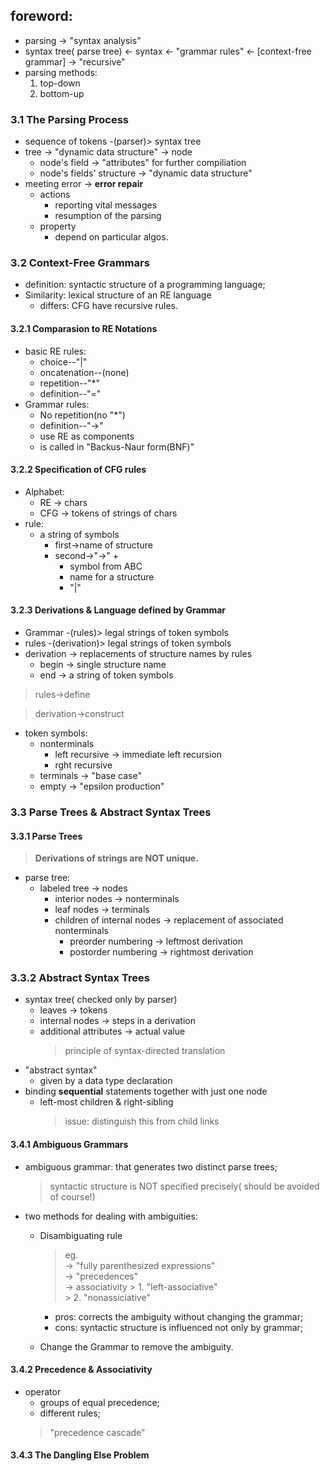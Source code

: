 ## foreword:
- parsing -> "syntax analysis"
- syntax tree( parse tree) <- syntax  <- "grammar rules" <- [context-free grammar] -> "recursive"
- parsing methods:
    1. top-down
    2. bottom-up
### 3.1 The Parsing Process
- sequence of tokens -(parser)> syntax tree
- tree -> "dynamic data structure" -> node
    - node's field -> "attributes" for further compiliation
    - node's fields' structure -> "dynamic data structure"
- meeting error -> **error repair**
    - actions
        - reporting vital messages
        - resumption of the parsing
    - property
        - depend on particular algos.
### 3.2 Context-Free Grammars
- definition: syntactic structure of a programming language;
- Similarity: lexical structure of an RE language
    - differs: CFG have recursive rules.
#### 3.2.1 Comparasion to RE Notations
- basic RE rules:
    - choice--"|"
    - oncatenation--(none)
    - repetition--"*"
    - definition--"="
- Grammar rules:
    - No repetition(no "*")
    - definition--"->"
    - use RE as components
    - is called in "Backus-Naur form(BNF)"
#### 3.2.2 Specification of CFG rules
- Alphabet:
    - RE -> chars
    - CFG -> tokens of strings of chars
- rule:
    - a string of symbols
        - first->name of structure
        - second->"->" +
            - symbol from ABC
            - name for a structure
            - "|"
#### 3.2.3 Derivations & Language defined by Grammar
- Grammar -(rules)> legal strings of token symbols
- rules -(derivation)> legal strings of token symbols
- derivation -> replacements of structure names by rules
    - begin -> single structure name
    - end -> a string of token symbols
>rules->define

>derivation->construct

- token symbols:
    - nonterminals
        - left recursive -> immediate left recursion
        - rght recursive
    - terminals -> "base case"
    - empty -> "epsilon production"
### 3.3 Parse Trees & Abstract Syntax Trees
#### 3.3.1 Parse Trees
> **Derivations of strings are NOT unique.**
- parse tree:
    - labeled tree -> nodes
        - interior nodes -> nonterminals
        - leaf nodes -> terminals
        - children of internal nodes -> replacement of associated nonterminals
            - preorder numbering -> leftmost derivation
            - postorder numbering -> rightmost derivation
### 3.3.2 Abstract Syntax Trees
- syntax tree( checked only by parser)
    - leaves -> tokens
    - internal nodes -> steps in a derivation
    - additional attributes -> actual value
        >principle of syntax-directed translation
- "abstract syntax"
    - given by a data type declaration
- binding **sequential** statements together with just one node
    - left-most children & right-sibling
        >issue: distinguish this from child links
#### 3.4.1 Ambiguous Grammars
- ambiguous grammar: that generates two distinct parse trees;
    > syntactic structure is NOT specified precisely( should be avoided of course!)
- two methods for dealing with ambiguities:
    - Disambiguating rule
        >eg.    
            -> "fully parenthesized expressions"    
            -> "precedences"   
            -> associativity
                > 1. "left-associative"   
                > 2. "nonassiciative"   
            
        - pros: corrects the ambiguity without changing the grammar;
        - cons: syntactic structure is influenced not only by grammar;
    - Change the Grammar to remove the ambiguity.
#### 3.4.2 Precedence & Associativity
- operator
    - groups of equal precedence;
    - different rules;
    > "precedence cascade"
#### 3.4.3 The Dangling Else Problem